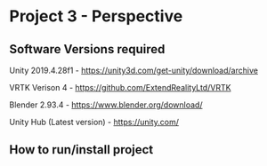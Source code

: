 # Project 3 - Perspective

## Software Versions required

Unity 2019.4.28f1 - https://unity3d.com/get-unity/download/archive

VRTK Verison 4 - https://github.com/ExtendRealityLtd/VRTK

Blender 2.93.4 - https://www.blender.org/download/

Unity Hub (Latest version) - https://unity.com/

## How to run/install project
